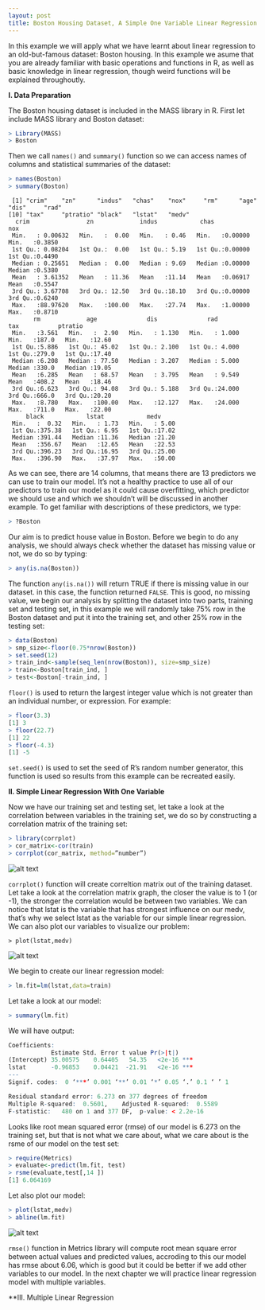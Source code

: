 ```yaml
---
layout: post
title: Boston Housing Dataset, A Simple One Variable Linear Regression Model 
---
```


In this example we will apply what we have learnt about linear regression to an old-but-famous dataset: Boston housing. In this example we asume that you are already familiar with basic operations and functions in R, as well as basic knowledge in linear regression, though weird functions will be explained throughoutly.

**I. Data Preparation**

The Boston housing dataset is included in the MASS library in R. First let include MASS library and Boston dataset:
  ```R
> Library(MASS)
> Boston
```
Then we call ```names()``` and ```summary()```  function so we can access names of columns and statistical summaries of the dataset:
```R
> names(Boston)
> summary(Boston)
```
```
 [1] "crim"    "zn"      "indus"   "chas"    "nox"     "rm"      "age"     "dis"     "rad"    
[10] "tax"     "ptratio" "black"   "lstat"   "medv"
  crim                zn             indus            chas              nox        
 Min.   : 0.00632   Min.   :  0.00   Min.   : 0.46   Min.   :0.00000   Min.   :0.3850  
 1st Qu.: 0.08204   1st Qu.:  0.00   1st Qu.: 5.19   1st Qu.:0.00000   1st Qu.:0.4490  
 Median : 0.25651   Median :  0.00   Median : 9.69   Median :0.00000   Median :0.5380  
 Mean   : 3.61352   Mean   : 11.36   Mean   :11.14   Mean   :0.06917   Mean   :0.5547  
 3rd Qu.: 3.67708   3rd Qu.: 12.50   3rd Qu.:18.10   3rd Qu.:0.00000   3rd Qu.:0.6240  
 Max.   :88.97620   Max.   :100.00   Max.   :27.74   Max.   :1.00000   Max.   :0.8710  
       rm             age              dis              rad              tax           ptratio     
 Min.   :3.561   Min.   :  2.90   Min.   : 1.130   Min.   : 1.000   Min.   :187.0   Min.   :12.60  
 1st Qu.:5.886   1st Qu.: 45.02   1st Qu.: 2.100   1st Qu.: 4.000   1st Qu.:279.0   1st Qu.:17.40  
 Median :6.208   Median : 77.50   Median : 3.207   Median : 5.000   Median :330.0   Median :19.05  
 Mean   :6.285   Mean   : 68.57   Mean   : 3.795   Mean   : 9.549   Mean   :408.2   Mean   :18.46  
 3rd Qu.:6.623   3rd Qu.: 94.08   3rd Qu.: 5.188   3rd Qu.:24.000   3rd Qu.:666.0   3rd Qu.:20.20  
 Max.   :8.780   Max.   :100.00   Max.   :12.127   Max.   :24.000   Max.   :711.0   Max.   :22.00  
     black            lstat            medv      
 Min.   :  0.32   Min.   : 1.73   Min.   : 5.00  
 1st Qu.:375.38   1st Qu.: 6.95   1st Qu.:17.02  
 Median :391.44   Median :11.36   Median :21.20  
 Mean   :356.67   Mean   :12.65   Mean   :22.53  
 3rd Qu.:396.23   3rd Qu.:16.95   3rd Qu.:25.00  
 Max.   :396.90   Max.   :37.97   Max.   :50.00  
```
As we can see, there are 14 columns, that means there are 13 predictors we can use to train our model. It’s not a healthy practice to use all of our predictors to train our model as it could cause overfitting, which predictor we should use and which we shouldn’t will be discussed in another example.
To get familiar with descriptions of these predictors, we type:
```R
> ?Boston        
``` 
Our aim is to predict house value in Boston. Before we begin to do any analysis, we should always check whether the dataset has missing value or not, we do so by typing:
```R
> any(is.na(Boston))  
``` 
The function ```any(is.na())``` will return TRUE if there is missing value in our dataset. in this case, the function returned ```FALSE```. This is good, no missing value, we begin our analysis by splitting the dataset into two parts, training set and testing set, in this example we will randomly take 75% row in the Boston dataset and put it into the training set, and other 25% row in the testing set:
```R
> data(Boston)
> smp_size<-floor(0.75*nrow(Boston))
> set.seed(12)
> train_ind<-sample(seq_len(nrow(Boston)), size=smp_size)
> train<-Boston[train_ind, ]
> test<-Boston[-train_ind, ]
``` 
```floor()``` is used to return the largest integer value which is not greater than an individual number, or expression. For example:
```R
> floor(3.3)
[1] 3
> floor(22.7)
[1] 22
> floor(-4.3)
[1] -5
``` 
```set.seed()``` is used to set the seed of R’s random number generator, this function is used so results from this example can be recreated easily. 

**II. Simple Linear Regression With One Variable**

Now we have our training set and testing set, let take a look at the correlation between variables in the training set, we do so by constructing a correlation matrix of the training set:
```R
> library(corrplot)
> cor_matrix<-cor(train)
> corrplot(cor_matrix, method=”number”)
``` 
![alt text][logo]

[logo]: http://howilearnstatistics.github.io/images/boston-housing-dataset-1.png "Correlation Matrix"

```corrplot()``` function will create correltion matrix out of the training dataset. Let take a look at the correlation matrix graph, the closer the value is to 1 (or -1), the stronger the correlation would be between two variables. We can notice that lstat is the variable that has strongest influence on our medv, that’s why we select lstat as the variable for our simple linear regression. We can also plot our variables to visualize our problem:
```
> plot(lstat,medv)
```
![alt text][logo2]

[logo2]: http://howilearnstatistics.github.io/images/boston-housing-dataset-2.png "lstat-medv graph"

We begin to create our linear regression model:
```R
> lm.fit=lm(lstat,data=train)
``` 
Let take a look at our model:
```R
> summary(lm.fit)
``` 
We will have output:
```R
Coefficients:
            Estimate Std. Error t value Pr(>|t|)    
(Intercept) 35.00575    0.64405   54.35   <2e-16 ***
lstat       -0.96853    0.04421  -21.91   <2e-16 ***
---
Signif. codes:  0 ‘***’ 0.001 ‘**’ 0.01 ‘*’ 0.05 ‘.’ 0.1 ‘ ’ 1

Residual standard error: 6.273 on 377 degrees of freedom
Multiple R-squared:  0.5601,	Adjusted R-squared:  0.5589 
F-statistic:   480 on 1 and 377 DF,  p-value: < 2.2e-16
``` 
Looks like root mean squared error (rmse) of our model is 6.273 on the training set, but that is not what we care about, what we care about is the rsme of our model on the test set:
```R
> require(Metrics)
> evaluate<-predict(lm.fit, test) 
> rsme(evaluate,test[,14 ])
[1] 6.064169
``` 
Let also plot our model:
```R
> plot(lstat,medv)
> abline(lm.fit)
```
![alt text][logo3]

[logo3]: http://howilearnstatistics.github.io/images/boston-housing-dataset-3.png "lm.fit graph"

```rmse()``` function in Metrics library will compute root mean square error between actual values and predicted values, accroding to this our model has rmse about 6.06, which is good but it could be better if we add other variables to our model. In the next chapter we will practice linear regression model with multiple variables. 

**III. Multiple Linear Regression

